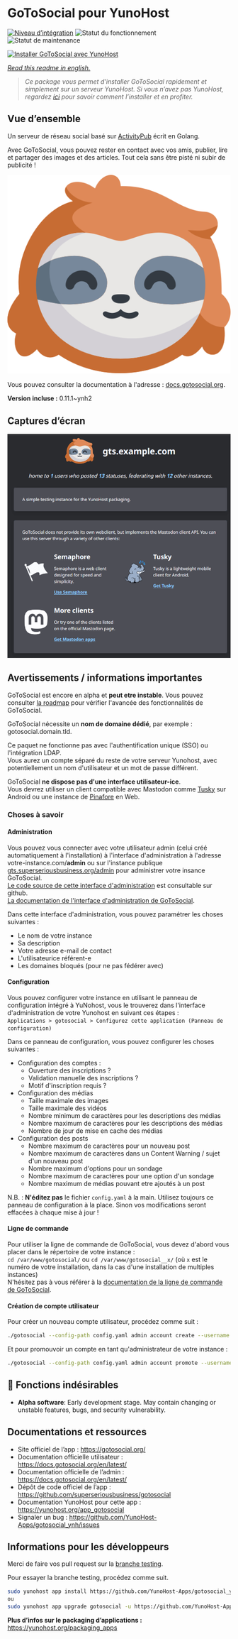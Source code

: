 <!--
N.B.: This README was automatically generated by https://github.com/YunoHost/apps/tree/master/tools/README-generator
It shall NOT be edited by hand.
-->

# GoToSocial pour YunoHost

[![Niveau d’intégration](https://dash.yunohost.org/integration/gotosocial.svg)](https://dash.yunohost.org/appci/app/gotosocial) ![Statut du fonctionnement](https://ci-apps.yunohost.org/ci/badges/gotosocial.status.svg) ![Statut de maintenance](https://ci-apps.yunohost.org/ci/badges/gotosocial.maintain.svg)

[![Installer GoToSocial avec YunoHost](https://install-app.yunohost.org/install-with-yunohost.svg)](https://install-app.yunohost.org/?app=gotosocial)

*[Read this readme in english.](./README.md)*

> *Ce package vous permet d’installer GoToSocial rapidement et simplement sur un serveur YunoHost.
Si vous n’avez pas YunoHost, regardez [ici](https://yunohost.org/#/install) pour savoir comment l’installer et en profiter.*

## Vue d’ensemble

Un serveur de réseau social basé sur [ActivityPub](https://activitypub.rocks/) écrit en Golang.

Avec GoToSocial, vous pouvez rester en contact avec vos amis, publier, lire et partager des images et des articles. Tout cela sans être pisté ni subir de publicité !

![Le logo de GoToSocial, une tête de paresseux stylisée](./doc/logo_sloth.png)

Vous pouvez consulter la documentation à l'adresse : [docs.gotosocial.org](https://docs.gotosocial.org).


**Version incluse :** 0.11.1~ynh2

## Captures d’écran

![Capture d’écran de GoToSocial](./doc/screenshots/screenshot.png)

## Avertissements / informations importantes

GoToSocial est encore en alpha et **peut etre instable**. Vous pouvez consulter [la roadmap](https://github.com/superseriousbusiness/gotosocial/blob/main/ROADMAP.md) pour vérifier l'avancée des fonctionnalités de GoToSocial.

GoToSocial nécessite un **nom de domaine dédié**, par exemple : gotosocial.domain.tld.

Ce paquet ne fonctionne pas avec l'authentification unique (SSO) ou l'intégration LDAP.  
Vous aurez un compte séparé du reste de votre serveur Yunohost, avec potentiellement un nom d'utilisateur et un mot de passe différent.

GoToSocial **ne dispose pas d'une interface utilisateur-ice**.  
Vous devrez utiliser un client compatible avec Mastodon comme [Tusky](https://tusky.app/) sur Android ou une instance de [Pinafore](https://pinafore.social/) en Web.

### Choses à savoir

#### Administration

Vous pouvez vous connecter avec votre utilisateur admin (celui créé automatiquement à l'installation) à l'interface d'administration à l'adresse votre-instance.com/**admin** ou sur l'instance publique [gts.superseriousbusiness.org/admin](https://gts.superseriousbusiness.org/admin/) pour administrer votre insance GoToSocial.  
[Le code source de cette interface d'administration](https://github.com/superseriousbusiness/gotosocial-admin) est consultable sur github.  
[La documentation de l'interface d'administration de GoToSocial](https://docs.gotosocial.org/en/latest/admin/admin_panel/).

Dans cette interface d'administration, vous pouvez paramétrer les choses suivantes :

* Le nom de votre instance
* Sa description
* Votre adresse e-mail de contact
* L'utilisateurice référent-e
* Les domaines bloqués (pour ne pas fédérer avec)

#### Configuration

Vous pouvez configurer votre instance en utilisant le panneau de configuration intégré à YuNohost, vous le trouverez dans l'interface d'administration de votre Yunohost en suivant ces étapes :  
`Applications > gotosocial > Configurez cette application (Panneau de configuration)`

Dans ce panneau de configuration, vous pouvez configurer les choses suivantes :

* Configuration des comptes :
  * Ouverture des inscriptions ?
  * Validation manuelle des inscriptions ?
  * Motif d'inscription requis ?
* Configuration des médias
  * Taille maximale des images
  * Taille maximale des vidéos
  * Nombre minimum de caractères pour les descriptions des médias
  * Nombre maximum de caractères pour les descriptions des médias
  * Nombre de jour de mise en cache des médias
* Configuration des posts
  * Nombre maximum de caractères pour un nouveau post
  * Nombre maximum de caractères dans un Content Warning / sujet d'un nouveau post
  * Nombre maximum d'options pour un sondage
  * Nombre maximum de caractères pour une option d'un sondage
  * Nombre maximum de médias pouvant etre ajoutés à un post

N.B. : **N'éditez pas** le fichier `config.yaml` à la main. Utilisez toujours ce panneau de configuration à la place. Sinon vos modifications seront effacées à chaque mise à jour !

#### Ligne de commande

Pour utiliser la ligne de commande de GoToSocial, vous devez d'abord vous placer dans le répertoire de votre instance :  
`cd /var/www/gotosocial/` ou `cd /var/www/gotosocial__x/` (où `x` est le numéro de votre installation, dans la cas d'une installation de multiples instances)  
N'hésitez pas à vous référer à la [documentation de la ligne de commande de GoToSocial](https://docs.gotosocial.org/en/latest/admin/cli/).

#### Création de compte utilisateur

Pour créer un nouveau compte utilisateur, procédez comme suit :

``` bash
./gotosocial --config-path config.yaml admin account create --username nom_dutilisateur --email utilisateur@example.org --password 'UnMotDePasseTrèsComplexe'
```

Et pour promouvoir un compte en tant qu'administrateur de votre instance :

``` bash
./gotosocial --config-path config.yaml admin account promote --username nom_dutilisateur
```

## :red_circle: Fonctions indésirables

- **Alpha software**: Early development stage. May contain changing or unstable features, bugs, and security vulnerability.

## Documentations et ressources

* Site officiel de l’app : <https://gotosocial.org/>
* Documentation officielle utilisateur : <https://docs.gotosocial.org/en/latest/>
* Documentation officielle de l’admin : <https://docs.gotosocial.org/en/latest/>
* Dépôt de code officiel de l’app : <https://github.com/superseriousbusiness/gotosocial>
* Documentation YunoHost pour cette app : <https://yunohost.org/app_gotosocial>
* Signaler un bug : <https://github.com/YunoHost-Apps/gotosocial_ynh/issues>

## Informations pour les développeurs

Merci de faire vos pull request sur la [branche testing](https://github.com/YunoHost-Apps/gotosocial_ynh/tree/testing).

Pour essayer la branche testing, procédez comme suit.

``` bash
sudo yunohost app install https://github.com/YunoHost-Apps/gotosocial_ynh/tree/testing --debug
ou
sudo yunohost app upgrade gotosocial -u https://github.com/YunoHost-Apps/gotosocial_ynh/tree/testing --debug
```

**Plus d’infos sur le packaging d’applications :** <https://yunohost.org/packaging_apps>